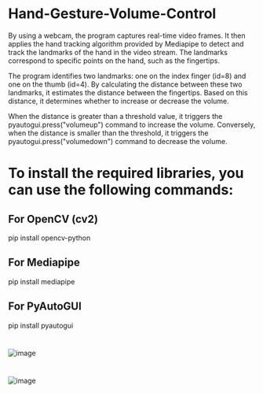 # Hand-Gesture-Volume-Control
By using a webcam, the program captures real-time video frames. It then applies the hand tracking algorithm provided by Mediapipe to detect and track the landmarks of the hand in the video stream. The landmarks correspond to specific points on the hand, such as the fingertips.

The program identifies two landmarks: one on the index finger (id=8) and one on the thumb (id=4). By calculating the distance between these two landmarks, it estimates the distance between the fingertips. Based on this distance, it determines whether to increase or decrease the volume.

When the distance is greater than a threshold value, it triggers the pyautogui.press("volumeup") command to increase the volume. Conversely, when the distance is smaller than the threshold, it triggers the pyautogui.press("volumedown") command to decrease the volume.


# To install the required libraries, you can use the following commands:

## For OpenCV (cv2)
pip install opencv-python
## For Mediapipe
pip install mediapipe 
## For PyAutoGUI
pip install pyautogui



#
#
![image](https://github.com/Divyagaikwadd/Hand-Gesture-Volume-Control/assets/99081628/8882d4b1-c0c5-4217-9183-ff785a56ad79)
#
#
#
#
![image](https://github.com/Divyagaikwadd/Hand-Gesture-Volume-Control/assets/99081628/a72f191a-e0fe-45e6-95a8-98ea8da75c73)


